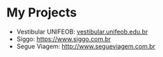 # My Projects

* Vestibular UNIFEOB: [vestibular.unifeob.edu.br](http://vestibular.unifeob.edu.br) 
* Siggo: https://www.siggo.com.br
* Segue Viagem: http://www.segueviagem.com.br
